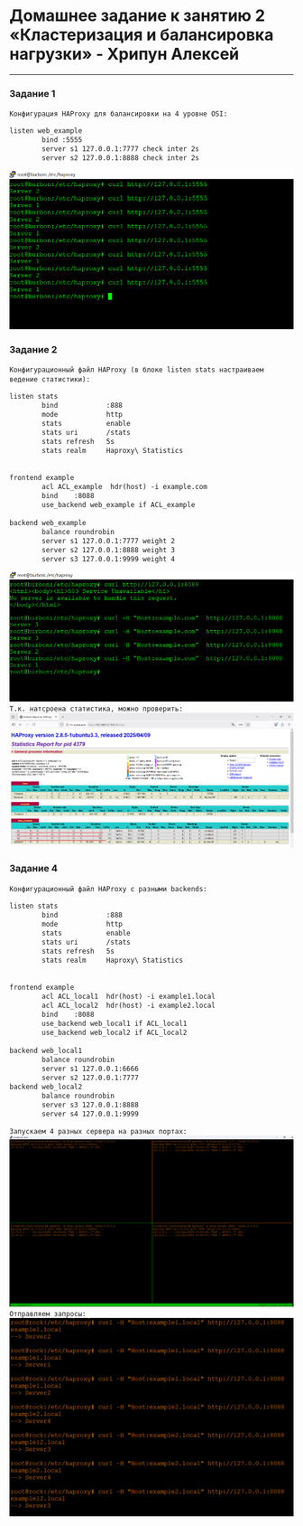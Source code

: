 # Домашнее задание к занятию 2 «Кластеризация и балансировка нагрузки» - Хрипун Алексей

---

### Задание 1
`Конфигурация HAProxy для балансировки на 4 уровне OSI:`
```
listen web_example
        bind :5555
        server s1 127.0.0.1:7777 check inter 2s
        server s2 127.0.0.1:8888 check inter 2s
```

![Запросы](img/task1.png)
 

### Задание 2

`Конфигурационный файл HAProxy (в блоке listen stats настраиваем ведение статистики):`
```
listen stats
        bind            :888
        mode            http
        stats           enable
        stats uri       /stats
        stats refresh   5s
        stats realm     Haproxy\ Statistics


frontend example
        acl ACL_example  hdr(host) -i example.com
        bind    :8088
        use_backend web_example if ACL_example

backend web_example
        balance roundrobin
        server s1 127.0.0.1:7777 weight 2
        server s2 127.0.0.1:8888 weight 3
        server s3 127.0.0.1:9999 weight 4

```

![Запросы](img/task2_request1.png)
`Т.к. натсроена статистика, можно проверить:`
![Запросы](img/task2_3.png)

### Задание 4
`Конфигурационный файл HAProxy с разными backends:`
```
listen stats
        bind            :888
        mode            http
        stats           enable
        stats uri       /stats
        stats refresh   5s
        stats realm     Haproxy\ Statistics


frontend example
        acl ACL_local1  hdr(host) -i example1.local
        acl ACL_local2  hdr(host) -i example2.local
        bind    :8088
        use_backend web_local1 if ACL_local1
        use_backend web_local2 if ACL_local2

backend web_local1
        balance roundrobin
        server s1 127.0.0.1:6666
        server s2 127.0.0.1:7777
backend web_local2
        balance roundrobin
        server s3 127.0.0.1:8888
        server s4 127.0.0.1:9999

```
`Запускаем 4 разных сервера на разных портах:`
![Запросы](img/task4_1.png)
`Отправляем запросы:`
![Запросы](img/task4.png)


